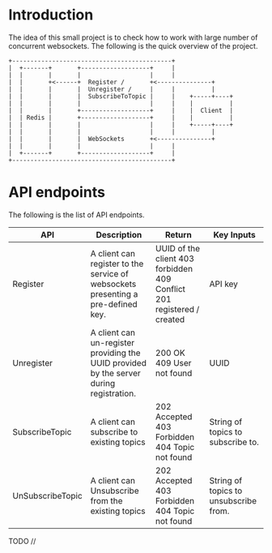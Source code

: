 # Introduction
The idea of this small project is to check how to work with large number of concurrent websockets. The following is the quick overview of the project.

```
+--------------------------------------------+
|  +-------+       +-------------------+     |
|  |       |       |                   |     |
|  |       +<------+  Register /       +<---------------+
|  |       |       |  Unregister /     |     |          |
|  |       |       |  SubscribeToTopic |     |    +-----+----+
|  |       |       |                   |     |    |          |
|  |       |       +-------------------+     |    |  Client  |
|  | Redis |       +-------------------+     |    |          |
|  |       |       |                   |     |    +-----+----+
|  |       |       |                   |     |          |
|  |       |       |  WebSockets       +<---------------+
|  |       |       |                   |     |
|  +-------+       +-------------------+     |
+--------------------------------------------+
```

# API endpoints

The following is the list of API endpoints.

| API              | Description                                                                             | Return                                                                 | Key Inputs                             |
|------------------|-----------------------------------------------------------------------------------------|------------------------------------------------------------------------|----------------------------------------|
| Register         | A client can register to the service of websockets presenting a pre-defined key.        | UUID of the client 403 forbidden 409 Conflict 201 registered / created | API key                                |
| Unregister       | A client can un-register providing the UUID provided by the server during registration. | 200 OK 409 User not found                                              | UUID                                   |
| SubscribeTopic   | A client can subscribe to existing topics                                               | 202 Accepted 403 Forbidden 404 Topic not found                         | String of topics  to subscribe to.     |
| UnSubscribeTopic | A client can Unsubscribe from the existing topics                                       | 202 Accepted 403 Forbidden 404 Topic not found                         | String of topics  to unsubscribe from. |

TODO //
